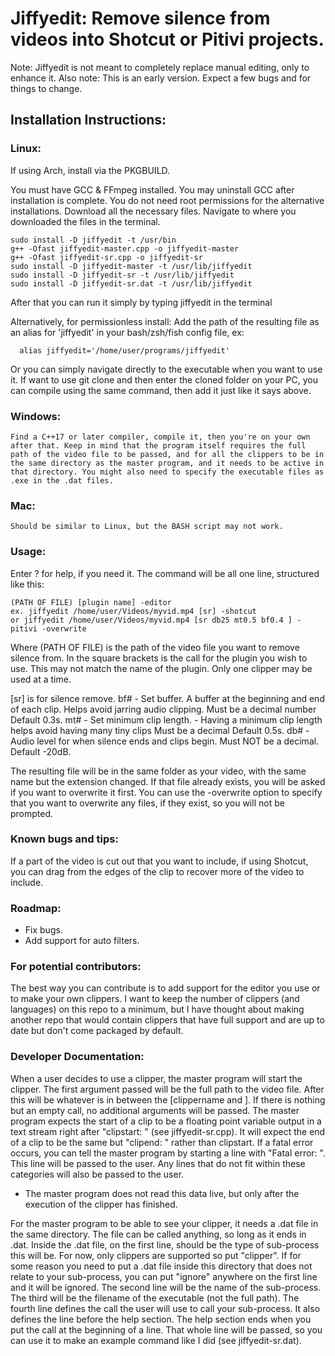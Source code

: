 # Jiffyedit: Remove silence from videos into Shotcut or Pitivi projects.

Note: Jiffyedit is not meant to completely replace manual editing, only to enhance it.
Also note: This is an early version. Expect a few bugs and for things to change.

## Installation Instructions:

###  Linux:
  
  If using Arch, install via the PKGBUILD.
  
  You must have GCC & FFmpeg installed. You may uninstall GCC after installation is complete.
  You do not need root permissions for the alternative installations.
  Download all the necessary files.
  Navigate to where you downloaded the files in the terminal.
  
    sudo install -D jiffyedit -t /usr/bin
    g++ -Ofast jiffyedit-master.cpp -o jiffyedit-master
    g++ -Ofast jiffyedit-sr.cpp -o jiffyedit-sr
    sudo install -D jiffyedit-master -t /usr/lib/jiffyedit
    sudo install -D jiffyedit-sr -t /usr/lib/jiffyedit
    sudo install -D jiffyedit-sr.dat -t /usr/lib/jiffyedit
      
  After that you can run it simply by typing jiffyedit in the terminal
    
  Alternatively, for permissionless install:
    Add the path of the resulting file as an alias for 'jiffyedit' in your bash/zsh/fish config file, ex:
    
      alias jiffyedit='/home/user/programs/jiffyedit'
            
Or you can simply navigate directly to the executable when you want to use it.
If want to use git clone and then enter the cloned folder on your PC, you can compile using the same command, then add it just like it says above.
  
###  Windows:
  
    Find a C++17 or later compiler, compile it, then you're on your own after that. Keep in mind that the program itself requires the full path of the video file to be passed, and for all the clippers to be in the same directory as the master program, and it needs to be active in that directory. You might also need to specify the executable files as .exe in the .dat files.
    
###  Mac:
  
    Should be similar to Linux, but the BASH script may not work.
    

### Usage:

  Enter ? for help, if you need it.
  The command will be all one line, structured like this:
  
    (PATH OF FILE) [plugin name] -editor
    ex. jiffyedit /home/user/Videos/myvid.mp4 [sr] -shotcut
    or jiffyedit /home/user/Videos/myvid.mp4 [sr db25 mt0.5 bf0.4 ] -pitivi -overwrite
   
  Where (PATH OF FILE) is the path of the video file you want to remove silence from.
  In the square brackets is the call for the plugin you wish to use. This may not match the name of the plugin. Only one clipper may be used at a time.
  
  [sr] is for silence remove.
  bf# - Set buffer. A buffer at the beginning and end of each clip. Helps avoid jarring audio clipping. Must be a decimal number Default 0.3s.
  mt# - Set minimum clip length. - Having a minimum clip length helps avoid having many tiny clips Must be a decimal Default 0.5s.
  db# - Audio level for when silence ends and clips begin. Must NOT be a decimal. Default -20dB.
  
  The resulting file will be in the same folder as your video, with the same name but the extension changed. If that file already exists, you will be asked if you want to overwrite it first. You can use the -overwrite option to specify that you want to overwrite any files, if they exist, so you will not be prompted.
  

### Known bugs and tips:

  If a part of the video is cut out that you want to include, if using Shotcut, you can drag from the edges of the clip to recover more of the video to include.
  
### Roadmap:
 - Fix bugs.
 - Add support for auto filters.

### For potential contributors:

  The best way you can contribute is to add support for the editor you use or to make your own clippers. I want to keep the number of clippers (and languages) on this repo to a minimum, but I have thought about making another repo that would contain clippers that have full support and are up to date but don't come packaged by default.
 
### Developer Documentation:
  When a user decides to use a clipper, the master program will start the clipper. The first argument passed will be the full path to the video file. After this will be whatever is in between the [clippername and ]. If there is nothing but an empty call, no additional arguments will be passed.
  The master program expects the start of a clip to be a floating point variable output in a text stream right after "clipstart: " (see jiffyedit-sr.cpp). It will expect the end of a clip to be the same but "clipend: " rather than clipstart.
  If a fatal error occurs, you can tell the master program by starting a line with "Fatal error: ". This line will be passed to the user.
  Any lines that do not fit within these categories will also be passed to the user.
  * The master program does not read this data live, but only after the execution of the clipper has finished.
  
  For the master program to be able to see your clipper, it needs a .dat file in the same directory. The file can be called anything, so long as it ends in .dat. Inside the .dat file, on the first line, should be the type of sub-process this will be. For now, only clippers are supported so put "clipper". If for some reason you need to put a .dat file inside this directory that does not relate to your sub-process, you can put "ignore" anywhere on the first line and it will be ignored. The second line will be the name of the sub-process. The third will be the filename of the executable (not the full path). The fourth line defines the call the user will use to call your sub-process. It also defines the line before the help section. The help section ends when you put the call at the beginning of a line. That whole line will be passed, so you can use it to make an example command like I did (see jiffyedit-sr.dat).
